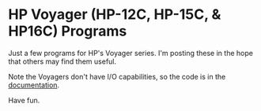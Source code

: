 # HP Voyager (HP-12C, HP-15C, & HP16C) Programs

Just a few programs for HP's Voyager series.  I'm posting these in the hope that others may find them useful.

Note the Voyagers don't have I/O capabilities, so the code is in the [documentation](https://richmit.github.io/voyager/).

Have fun.

